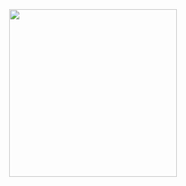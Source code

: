 
<div id="header" align="center">
  <img src="![image](https://github.com/user-attachments/assets/6132563f-6063-4623-8e26-5d43bc46d785)
" width="300"/>
</div>
